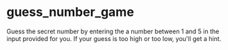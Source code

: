 # guess_number_game
Guess the secret number by entering the a number between 1 and 5 in the input provided for you. If your guess is too high or too low, you'll get a hint.
